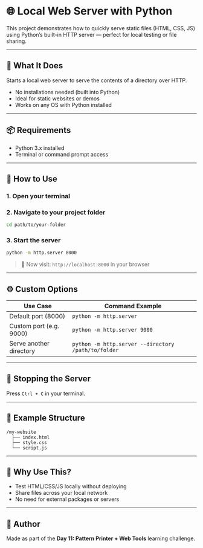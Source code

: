 
# 🌐 Local Web Server with Python

This project demonstrates how to quickly serve static files (HTML, CSS, JS) using Python’s built-in HTTP server — perfect for local testing or file sharing.

---

## 🚀 What It Does

Starts a local web server to serve the contents of a directory over HTTP.

- No installations needed (built into Python)
- Ideal for static websites or demos
- Works on any OS with Python installed

---

## 📦 Requirements

- Python 3.x installed
- Terminal or command prompt access

---

## 🧪 How to Use

### 1. Open your terminal

### 2. Navigate to your project folder

```bash
cd path/to/your-folder
````

### 3. Start the server

```bash
python -m http.server 8000
```

> 🔗 Now visit:
> `http://localhost:8000` in your browser

---

## ⚙️ Custom Options

| Use Case                | Command Example                                     |
| ----------------------- | --------------------------------------------------- |
| Default port (8000)     | `python -m http.server`                             |
| Custom port (e.g. 9000) | `python -m http.server 9000`                        |
| Serve another directory | `python -m http.server --directory /path/to/folder` |

---

## 🛑 Stopping the Server

Press `Ctrl + C` in your terminal.

---

## 📁 Example Structure

```
/my-website
  ├── index.html
  ├── style.css
  └── script.js
```

---

## 🧠 Why Use This?

* Test HTML/CSS/JS locally without deploying
* Share files across your local network
* No need for external packages or servers

---

## 🙌 Author

Made as part of the **Day 11: Pattern Printer + Web Tools** learning challenge.

```
